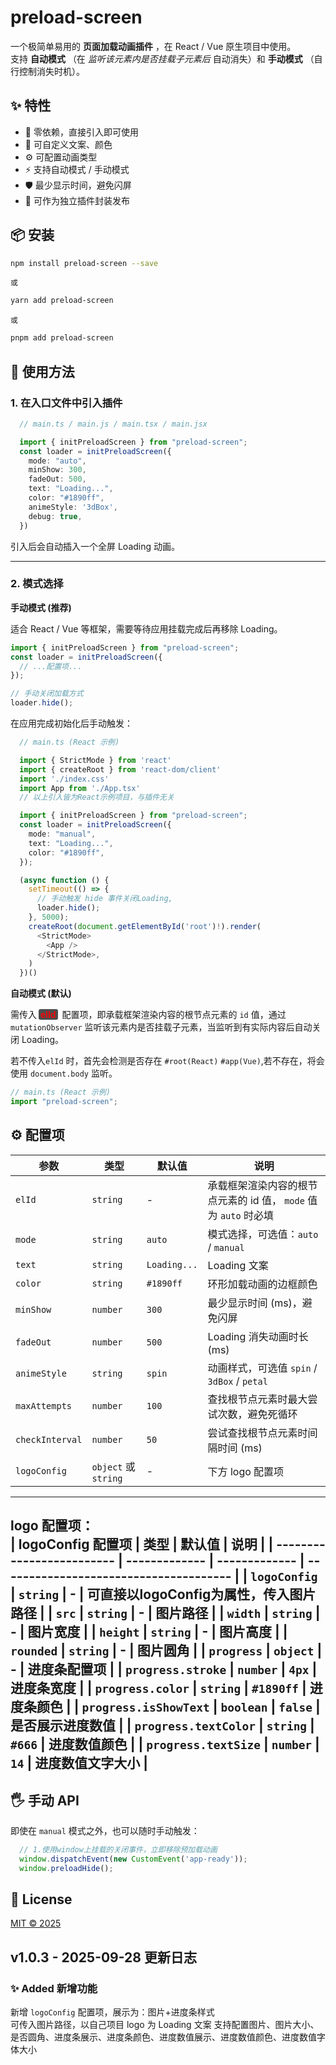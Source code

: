 # preload-screen  

一个极简单易用的 **页面加载动画插件** ，在 React / Vue 原生项目中使用。  
支持 **自动模式** （在 *监听该元素内是否挂载子元素后* 自动消失）和 **手动模式** （自行控制消失时机）。

## ✨ 特性

 - 🚀 零依赖，直接引入即可使用
 - 🎨 可自定义文案、颜色
 - ⚙️ 可配置动画类型
 - ⚡ 支持自动模式 / 手动模式
 - 🛡️ 最少显示时间，避免闪屏
 - 🔧 可作为独立插件封装发布

## 📦 安装

```bash
npm install preload-screen --save
```
```或```
```bash
yarn add preload-screen
```
```或```
```bash
pnpm add preload-screen
```

## 🔨 使用方法

### 1. 在入口文件中引入插件  
  ```ts
    // main.ts / main.js / main.tsx / main.jsx

    import { initPreloadScreen } from "preload-screen"; 
    const loader = initPreloadScreen({
      mode: "auto",
      minShow: 300,
      fadeOut: 500,
      text: "Loading...",
      color: "#1890ff",
      animeStyle: '3dBox',
      debug: true,
    })
  ```

  引入后会自动插入一个全屏 Loading 动画。

  ---

### 2. 模式选择  

  **手动模式 (推荐)**  

  适合 React / Vue 等框架，需要等待应用挂载完成后再移除 Loading。
  ```ts
  import { initPreloadScreen } from "preload-screen"; 
  const loader = initPreloadScreen({
    // ...配置项...
  });

  // 手动关闭加载方式
  loader.hide();
  ```
  在应用完成初始化后手动触发：
  ```ts
    // main.ts (React 示例)

    import { StrictMode } from 'react'
    import { createRoot } from 'react-dom/client'
    import './index.css'
    import App from './App.tsx'
    // 以上引入皆为React示例项目，与插件无关
  
    import { initPreloadScreen } from "preload-screen"; 
    const loader = initPreloadScreen({
      mode: "manual",
      text: "Loading...",
      color: "#1890ff",
    });

    (async function () {
      setTimeout(() => {
        // 手动触发 hide 事件关闭Loading,
        loader.hide();
      }, 5000);
      createRoot(document.getElementById('root')!).render(
        <StrictMode>
          <App />
        </StrictMode>,
      )
    })()
  ```

  **自动模式 (默认)**

  需传入<span style="font-weight:600;color:rgb(253, 0, 0); background-color:rgb(77, 77, 77);padding:0 3px;margin:0 3px;border-radius:3px;">elId</span> 配置项，即承载框架渲染内容的根节点元素的 ```id``` 值，通过 ```mutationObserver``` 监听该元素内是否挂载子元素，当监听到有实际内容后自动关闭 Loading。

  若不传入```elId``` 时，首先会检测是否存在 ```#root(React)``` ```#app(Vue)```,若不存在，将会使用 ```document.body``` 监听。
  
  ```ts
  // main.ts (React 示例)
  import "preload-screen";
  ```

## ⚙️ 配置项
   | 参数                | 类型                         | 默认值           | 说明                                                                     |
   | ------------------- | ---------------------------- | ---------------- | ------------------------------------------------------------------------ |
   | ```elId```          | ```string```                 | -                | 承载框架渲染内容的根节点元素的 id 值， ```mode``` 值为 ```auto``` 时必填 |
   | ```mode```          | ```string```                 | ```auto```       | 模式选择，可选值：```auto``` / ```manual```                              |
   | ```text```          | ```string```                 | ```Loading...``` | Loading 文案                                                             |
   | ```color```         | ```string```                 | ```#1890ff```    | 环形加载动画的边框颜色                                                   |
   | ```minShow```       | ```number```                 | ```300```        | 最少显示时间 (ms)，避免闪屏                                              |
   | ```fadeOut```       | ```number```                 | ```500```        | Loading 消失动画时长 (ms)                                                |
   | ```animeStyle```    | ```string```                 | ```spin```       | 动画样式，可选值 ```spin``` / ```3dBox``` / ```petal```                  |
   | ```maxAttempts```   | ```number```                 | ```100```        | 查找根节点元素时最大尝试次数，避免死循环                                 |
   | ```checkInterval``` | ```number```                 | ```50```         | 尝试查找根节点元素时间隔时间 (ms)                                        |
   | ```logoConfig```    | ```object``` 或 ```string``` | -                | 下方 logo 配置项                                                         |
  ------------------------------------------------------------------------------------------------------------------------------------
  **logo 配置项：**  
  | logoConfig 配置项         | 类型          | 默认值        | 说明                                   |
  | ------------------------- | ------------- | ------------- | -------------------------------------- |
  | ```logoConfig```          | ```string```  | -             | 可直接以logoConfig为属性，传入图片路径 |
  | ```src```                 | ```string```  | -             | 图片路径                               |
  | ```width```               | ```string```  | -             | 图片宽度                               |
  | ```height```              | ```string```  | -             | 图片高度                               |
  | ```rounded```             | ```string```  | -             | 图片圆角                               |
  | ```progress```            | ```object```  | -             | 进度条配置项                           |
  | ```progress.stroke```     | ```number```  | ```4px```     | 进度条宽度                             |
  | ```progress.color```      | ```string```  | ```#1890ff``` | 进度条颜色                             |
  | ```progress.isShowText``` | ```boolean``` | ```false```   | 是否展示进度数值                       |
  | ```progress.textColor```  | ```string```  | ```#666```    | 进度数值颜色                           |
  | ```progress.textSize```   | ```number```  | ```14```      | 进度数值文字大小                       |
  ------------------------------------------------------------------------------------------------------------------------------------


## 🖐 手动 API
  即使在 ```manual``` 模式之外，也可以随时手动触发：
  ```ts
    // 1.使用window上挂载的关闭事件，立即移除预加载动画
    window.dispatchEvent(new CustomEvent('app-ready'));
    window.preloadHide();
  ```
  

## 📄 License

[MIT © 2025](https://github.com/Luoyangchengxiang/preload-screen?tab=MIT-1-ov-file#)

## v1.0.3 - 2025-09-28 更新日志

### ✨ Added 新增功能 
  新增 ```logoConfig``` 配置项，展示为：图片+进度条样式  
  可传入图片路径，以自己项目 logo 为 Loading 文案
  支持配置图片、图片大小、是否圆角、进度条展示、进度条颜色、进度数值展示、进度数值颜色、进度数值字体大小